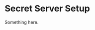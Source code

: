 [title]: # (Secret Server Setup)
[tags]: # (Setup)
[priority]: # (400)

# Secret Server Setup

Something here.
